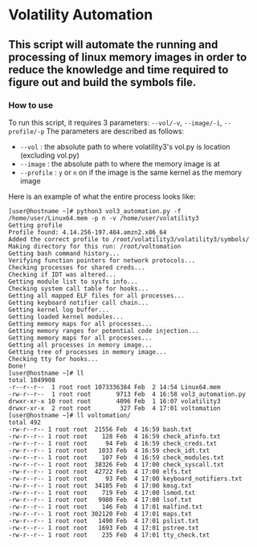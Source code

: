 # Volatility Automation

## This script will automate the running and processing of linux memory images in order to reduce the knowledge and time required to figure out and build the symbols file.

### How to use
To run this script, it requires 3 parameters: `--vol/-v`, `--image/-i`, `--profile/-p`
The parameters are described as follows:
- `--vol` : the absolute path to where volatility3's vol.py is location (excluding vol.py)
- `--image` : the absolute path to where the memory image is at
- `--profile` : `y` or `n` on if the image is the same kernel as the memory image

Here is an example of what the entire process looks like:
```
[user@hostname ~]# python3 vol3_automation.py -f /home/user/Linux64.mem -p n -v /home/user/volatility3
Getting profile
Profile found: 4.14.256-197.484.amzn2.x86_64
Added the correct profile to /root/volatility3/volatility3/symbols/
Making directory for this run: /root/voltomation
Getting bash command history...
Verifying function pointers for network protocols...
Checking processes for shared creds...
Checking if IDT was altered...
Getting module list to sysfs info...
Checking system call table for hooks...
Getting all mapped ELF files for all processes...
Getting keyboard notifier call chain...
Getting kernel log buffer...
Getting loaded kernel modules...
Getting memory maps for all processes...
Getting memory ranges for potential code injection...
Getting memory maps for all processes...
Getting all processes in memory image...
Getting tree of processes in memory image...
Checking tty for hooks...
Done!
[user@hostname ~]# ll
total 1049908
-r--r--r--  1 root root 1073336384 Feb  2 14:54 Linux64.mem
-rw-r--r--  1 root root       9713 Feb  4 16:58 vol3_automation.py
drwxr-xr-x 10 root root       4096 Feb  1 16:07 volatility3
drwxr-xr-x  2 root root        327 Feb  4 17:01 voltomation
[user@hostname ~]# ll voltomation/
total 492
-rw-r--r-- 1 root root  21556 Feb  4 16:59 bash.txt
-rw-r--r-- 1 root root    128 Feb  4 16:59 check_afinfo.txt
-rw-r--r-- 1 root root     94 Feb  4 16:59 check_creds.txt
-rw-r--r-- 1 root root   1033 Feb  4 16:59 check_idt.txt
-rw-r--r-- 1 root root    107 Feb  4 16:59 check_modules.txt
-rw-r--r-- 1 root root  38326 Feb  4 17:00 check_syscall.txt
-rw-r--r-- 1 root root  42722 Feb  4 17:00 elfs.txt
-rw-r--r-- 1 root root     93 Feb  4 17:00 keyboard_notifiers.txt
-rw-r--r-- 1 root root  34185 Feb  4 17:00 kmsg.txt
-rw-r--r-- 1 root root    719 Feb  4 17:00 lsmod.txt
-rw-r--r-- 1 root root   9980 Feb  4 17:00 lsof.txt
-rw-r--r-- 1 root root    146 Feb  4 17:01 malfind.txt
-rw-r--r-- 1 root root 302120 Feb  4 17:01 maps.txt
-rw-r--r-- 1 root root   1490 Feb  4 17:01 pslist.txt
-rw-r--r-- 1 root root   1693 Feb  4 17:01 pstree.txt
-rw-r--r-- 1 root root    235 Feb  4 17:01 tty_check.txt
```
